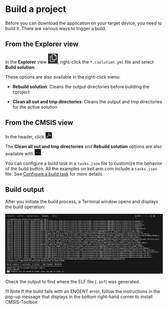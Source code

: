 # Build a project

Before you can download the application on your target device, you need to build it. There are various ways to trigger a
build.

## From the Explorer view

In the **Explorer** view ![Explorer icon](./images/explorer-icon.png), right-click the `*.csolution.yml` file and select **Build solution**.

These options are also available in the right-click menu:

- **Rebuild solution**: Cleans the output directories before building the cproject

- **Clean all out and tmp directories**: Cleans the output and tmp directories for the active solution

## From the CMSIS view

In the header, click ![Build icon](./images/build-icon.png).

The **Clean all out and tmp directories** and **Rebuild solution** options are also available with ![Views and More Actions icon](./images/more-actions-icon.png).

You can configure a build task in a `tasks.json` file to customize the behavior of the build button. All the examples on
keil.arm.com include a `tasks.json` file. See [Configure a build task](./configuration.md#configure-a-build-task) for more details.

## Build output

After you initiate the build process, a Terminal window opens and displays the build operation:

![Build output in Terminal](./images/build-output.png)

Check the output to find where the ELF file (`.axf`) was generated.

!!! Note
    If the build fails with an ENOENT error, follow the instructions in the pop-up message that displays in the bottom
    right-hand corner to install CMSIS-Toolbox.
